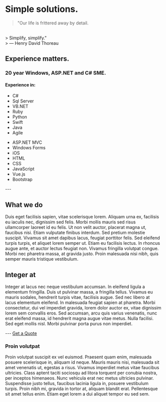# Simple solutions.
> "Our life is frittered away by detail.
<br/> 
> Simplify, simplify."
<br/>
> ― Henry David Thoreau

## Experience matters.

### 20 year Windows, ASP.NET and C# SME. 

#### Experience in:

<div class="row">
  <div class="col-sm">
    <ul>
      <li><i class="fas fa-hashtag"></i> C#</li>
      <li><i class="fas fa-database"></i> Sql Server</li>
      <li><i class="fas fa-laptop-code"></i> VB.NET</li>
      <li><i class="far fa-gem"></i> Ruby</li>
      <li><i class="fab fa-python"></i> Python</li>
      <li><i class="fab fa-swift"></i> Swift</li>
      <li><i class="fab fa-java"></i> Java</li>
      <li><i class="fas fa-code-branch"></i> Agile</li>
    </ul>
  </div>
  <div class="col-sm">
    <ul>
      <li><i class="far fa-file-code"></i> ASP.NET MVC</li>
      <li><i class="fab fa-windows"></i> Windows Forms</li>
      <li><i class="fab fa-apple"></i> iOS</li>
      <li><i class="fab fa-html5"></i> HTML</li>
      <li><i class="fab fa-css3-alt"></i> CSS</li>
      <li><i class="fab fa-js-square"></i> JavaScript</li>
      <li><i class="fab fa-vuejs"></i> Vue.js</li>
      <li><i class="fab fa-bootstrap"></i> Bootstrap</li>
    </ul>    
  </div>
</div>
---
<div class="row">
  <div class="col-sm">
  <h2>What we do</h2>

  Duis eget facilisis sapien, vitae scelerisque lorem. Aliquam urna ex, facilisis eu iaculis nec, dignissim sed felis. Morbi mollis mauris sed risus ullamcorper laoreet id eu felis. Ut non velit auctor, placerat magna ut, faucibus nisi. Etiam vulputate finibus interdum. Sed pretium molestie suscipit. Vivamus sit amet dapibus lacus, feugiat porttitor felis. Sed eleifend turpis turpis, et aliquet lorem semper ut. Etiam eu facilisis lectus. In rhoncus augue ante, et auctor lectus feugiat non. Vivamus fringilla volutpat congue. Morbi nec pharetra massa, at gravida justo. Proin malesuada nisi nibh, quis semper mauris tristique vestibulum.
  </div>
  <div class="col-sm">
  <h2>Integer at</h2>

  Integer at lacus nec neque vestibulum accumsan. In eleifend ligula a elementum fringilla. Duis ut pulvinar massa, a fringilla tellus. Vivamus eu mauris sodales, hendrerit turpis vitae, facilisis augue. Sed nec libero at lacus elementum eleifend. In malesuada feugiat sapien at pharetra. Morbi consectetur, dui vel imperdiet gravida, lorem dolor auctor ex, vitae dignissim lorem sem convallis eros. Sed accumsan, arcu quis varius venenatis, nunc erat eleifend massa, id hendrerit magna augue vitae metus. Nulla facilisi. Sed eget mollis nisl. Morbi pulvinar porta purus non imperdiet.
  </div>
</div>
---
<a href="mailto:support@bluefenix.net?subject=Quote" class="btn btn-primary btn-lg btn-block">Get a Quote</a>
<br/>

### Proin volutpat

Proin volutpat suscipit ex vel euismod. Praesent quam enim, malesuada posuere scelerisque in, aliquam id neque. Mauris mauris nisi, malesuada sit amet venenatis ut, egestas a risus. Vivamus imperdiet metus vitae faucibus ultricies. Class aptent taciti sociosqu ad litora torquent per conubia nostra, per inceptos himenaeos. Nunc vehicula erat nec metus ultricies pulvinar. Suspendisse justo tellus, faucibus lacinia ligula in, posuere vestibulum turpis. Proin nibh mi, gravida in tortor at, aliquam blandit erat. Pellentesque sit amet tellus enim. Etiam eget lorem a dui aliquet tempor eu sed sem.